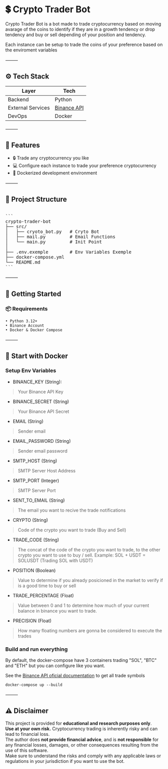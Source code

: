 # 💲 Crypto Trader Bot

Crypto Trader Bot is a bot made to trade cryptocurrency based on moving avarage of the coins to identify if they are in a growth tendency or drop tendency and buy or sell depending of your position and tendency.

Each instance can be setup to trade the coins of your preference based on the enviroment variables

⸻

## ⚙️ Tech Stack

| Layer      | Tech                              |
|------------|-----------------------------------|
| Backend    | Python |
| External Services  | [Binance API](https://developers.binance.com/docs/binance-spot-api-docs/rest-api/) |
| DevOps  | Docker |

⸻

## 🚀 Features
- 🔒 Trade any cryptocurrency you like
- 💻 Configure each instance to trade your preference cryptocurrency
- 🐳 Dockerized development environment

⸻

## 📂 Project Structure

<pre>

```
crypto-trader-bot
├── src/
│   ├── cryoto_bot.py   # Cryto Bot
│   ├── mail.py         # Email Functions
│   └── main.py         # Init Point
│
├── .env.exemple        # Env Variables Exemple
├── docker-compose.yml			
└── README.md
```
</pre>

⸻

## 🚀 Getting Started

### 📦 Requirements
	• Python 3.12+
	• Binance Account
	• Docker & Docker Compose

⸻

## 🐳 Start with Docker

### Setup Env Variables

- BINANCE_KEY (String): 
> Your Binance API Key
- BINANCE_SECRET (String)
> Your Binance API Secret

- EMAIL (String)
> Sender email
- EMAIL_PASSWORD (String)
> Sender email password
- SMTP_HOST (String)
> SMTP Server Host Address
- SMTP_PORT (Integer)
> SMTP Server Port
- SENT_TO_EMAIL (String)
> The email you want to recive the trade notifications

- CRYPTO (String)
> Code of the crypto you want to trade (Buy and Sell)
- TRADE_CODE (String)
> The concat of the code of the crypto you want to trade, to the other crypto you want to use to buy / sell. Example: SOL + USDT = SOLUSDT (Trading SOL with USDT)
- POSITION (Boolean)
> Value to determine if you already posicioned in the market to verify if is a good time to buy or sell
- TRADE_PERCENTAGE (Float)
> Value between 0 and 1 to determine how much of your current balance in binance you want to trade.
- PRECISION (Float)
> How many floating numbers are gonna be considered to execute the trades

### Build and run everything

By default, the docker-compose have 3 containers trading "SOL", "BTC" and "ETH" but you can configure like you want.

See the [Binance API oficial documentation](https://developers.binance.com/docs/binance-spot-api-docs/rest-api/) to get all trade symbols

`docker-compose up --build`

⸻

## ⚠️ Disclaimer

This project is provided for **educational and research purposes only**.  
**Use at your own risk.** Cryptocurrency trading is inherently risky and can lead to financial loss.  
The author does **not provide financial advice**, and is **not responsible** for any financial losses, damages, or other consequences resulting from the use of this software.  
Make sure to understand the risks and comply with any applicable laws or regulations in your jurisdiction if you want to use the bot.
